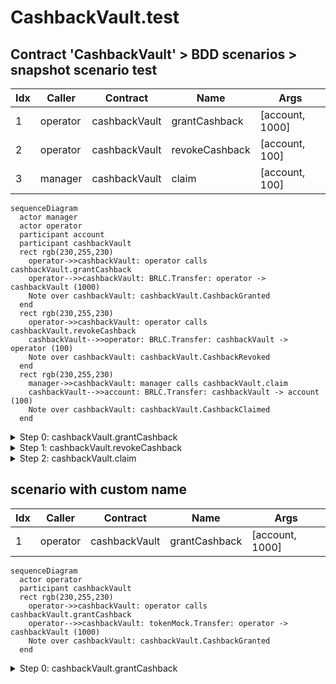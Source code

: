 # CashbackVault.test

## Contract 'CashbackVault' > BDD scenarios > snapshot scenario test

| Idx | Caller | Contract | Name | Args |
| --- | ------ | -------- | ---- | ---- |
| 1 | operator | cashbackVault | grantCashback | [account, 1000] |
| 2 | operator | cashbackVault | revokeCashback | [account, 100] |
| 3 | manager | cashbackVault | claim | [account, 100] |

```mermaid
sequenceDiagram
  actor manager
  actor operator
  participant account
  participant cashbackVault
  rect rgb(230,255,230)
    operator->>cashbackVault: operator calls cashbackVault.grantCashback
    operator-->>cashbackVault: BRLC.Transfer: operator -> cashbackVault (1000)
    Note over cashbackVault: cashbackVault.CashbackGranted
  end
  rect rgb(230,255,230)
    operator->>cashbackVault: operator calls cashbackVault.revokeCashback
    cashbackVault-->>operator: BRLC.Transfer: cashbackVault -> operator (100)
    Note over cashbackVault: cashbackVault.CashbackRevoked
  end
  rect rgb(230,255,230)
    manager->>cashbackVault: manager calls cashbackVault.claim
    cashbackVault-->>account: BRLC.Transfer: cashbackVault -> account (100)
    Note over cashbackVault: cashbackVault.CashbackClaimed
  end
```

<details>
<summary>Step 0: cashbackVault.grantCashback</summary>

- **type**: methodCall
- **caller**: operator
- **args**: `{
  "account": "account",
  "amount": "1000"
}`

**Events**

| # | Contract | Event | Args |
| - | -------- | ----- | ---- |
| 1 | BRLC | Transfer | `[operator, cashbackVault, 1000]` |
| 2 | cashbackVault | CashbackGranted | `[account, operator, 1000, 1000]` |

**Balances**

**Token:** BRLC
| Holder | Balance |
| ------ | ------- |
| cashbackVault | 1000 |
| BRLC | 0 |
| account | 0 |
| manager | 0 |
| operator | 57896044618658097711785492504343953926634992332820282019728792003956564818967 |


**accountCashbackState**
```
Object {
  "balance": 1000n,
  "totalClaimed": 0n,
}
```

</details>
<details>
<summary>Step 1: cashbackVault.revokeCashback</summary>

- **type**: methodCall
- **caller**: operator
- **args**: `{
  "account": "account",
  "amount": "100"
}`

**Events**

| # | Contract | Event | Args |
| - | -------- | ----- | ---- |
| 1 | BRLC | Transfer | `[cashbackVault, operator, 100]` |
| 2 | cashbackVault | CashbackRevoked | `[account, operator, 100, 900]` |

**Balances**

**Token:** BRLC
| Holder | Balance |
| ------ | ------- |
| cashbackVault | 900 |
| BRLC | 0 |
| account | 0 |
| manager | 0 |
| operator | 57896044618658097711785492504343953926634992332820282019728792003956564819067 |


**accountCashbackState**
```
Object {
  "balance": 900n,
  "totalClaimed": 0n,
}
```

</details>
<details>
<summary>Step 2: cashbackVault.claim</summary>

- **type**: methodCall
- **caller**: manager
- **args**: `{
  "account": "account",
  "amount": "100"
}`

**Events**

| # | Contract | Event | Args |
| - | -------- | ----- | ---- |
| 1 | BRLC | Transfer | `[cashbackVault, account, 100]` |
| 2 | cashbackVault | CashbackClaimed | `[account, manager, 100, 800]` |

**Balances**

**Token:** BRLC
| Holder | Balance |
| ------ | ------- |
| cashbackVault | 800 |
| BRLC | 0 |
| account | 100 |
| manager | 0 |
| operator | 57896044618658097711785492504343953926634992332820282019728792003956564819067 |


**accountCashbackState**
```
Object {
  "balance": 800n,
  "totalClaimed": 100n,
}
```

</details>

## scenario with custom name

| Idx | Caller | Contract | Name | Args |
| --- | ------ | -------- | ---- | ---- |
| 1 | operator | cashbackVault | grantCashback | [account, 1000] |

```mermaid
sequenceDiagram
  actor operator
  participant cashbackVault
  rect rgb(230,255,230)
    operator->>cashbackVault: operator calls cashbackVault.grantCashback
    operator-->>cashbackVault: tokenMock.Transfer: operator -> cashbackVault (1000)
    Note over cashbackVault: cashbackVault.CashbackGranted
  end
```

<details>
<summary>Step 0: cashbackVault.grantCashback</summary>

- **type**: methodCall
- **caller**: operator
- **args**: `{
  "account": "account",
  "amount": "1000"
}`

**Events**

| # | Contract | Event | Args |
| - | -------- | ----- | ---- |
| 1 | tokenMock | Transfer | `[operator, cashbackVault, 1000]` |
| 2 | cashbackVault | CashbackGranted | `[account, operator, 1000, 1000]` |

**Balances**

**Token:** tokenMock
| Holder | Balance |
| ------ | ------- |
| cashbackVault | 1000 |
| tokenMock | 0 |
| account | 0 |
| manager | 0 |
| operator | 57896044618658097711785492504343953926634992332820282019728792003956564818967 |



</details>

